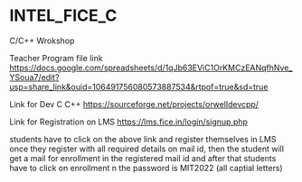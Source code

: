 # INTEL_FICE_C
C/C++ Wrokshop

 Teacher Program file link 
https://docs.google.com/spreadsheets/d/1qJb63EViC1OrKMCzEANqfhNve_YSoua7/edit?usp=share_link&ouid=106491756080573887534&rtpof=true&sd=true




Link for Dev C C++
https://sourceforge.net/projects/orwelldevcpp/

Link for Registration on LMS 
https://lms.fice.in/login/signup.php

students have to click on the above link and register themselves in LMS once they register with all required details on mail id, then the student will get a mail for enrollment in the registered mail id and after that students have to click on enrollment n the password is MIT2022  (all captial letters)
